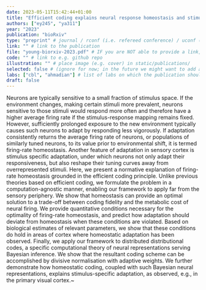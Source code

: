 ```yaml
---
date: 2023-05-11T15:42:44+01:00
title: "Efficient coding explains neural response homeostasis and stimulus-specific adaptation"
authors: ["ey245", "ya311"]
year: "2023"
publication: "bioRxiv"
type: "preprint" # journal / rconf (i.e. refereed conference) / uconf (i.e. unrefereed conference) / thesis / preprint / workshop
link: "" # link to the publication
file: "young-biorxiv-2023.pdf" # IF you are NOT able to provide a link, then place a pdf in static/publications/ and write the filename here (e.g. "hennequin-neuron-2018.pdf") 
code: "" # link to e.g. github repo
illustration: "" # place image (e.g. cover) in static/publications/
selected: false # (ignore for now; in the future we might want to add a "Selected publications" section)
labs: ["cbl", "ahmadian"] # list of labs on which the publication should be displayed (use "cbl" to display on the main CBL website, and the PI's lastname (lowercase) for individual lab's websites, e.g. "hennequin")
draft: false
---
```


<!-- Abstract here please (you can use Markdown) -->

Neurons are typically sensitive to a small fraction of stimulus space. If the environment changes, making certain stimuli more prevalent, neurons sensitive to those stimuli would respond more often and therefore have a higher average firing rate if the stimulus-response mapping remains fixed. However, sufficiently prolonged exposure to the new environment typically causes such neurons to adapt by responding less vigorously. If adaptation consistently returns the average firing rate of neurons, or populations of similarly tuned neurons, to its value prior to environmental shift, it is termed firing-rate homeostasis. Another feature of adaptation in sensory cortex is stimulus specific adaptation, under which neurons not only adapt their responsiveness, but also reshape their tuning curves away from overrepresented stimuli. Here, we present a normative explanation of firing-rate homeostasis grounded in the efficient coding principle. Unlike previous theories based on efficient coding, we formulate the problem in a computation-agnostic manner, enabling our framework to apply far from the sensory periphery. We show that homeostasis can provide an optimal solution to a trade-off between coding fidelity and the metabolic cost of neural firing. We provide quantitative conditions necessary for the optimality of firing-rate homeostasis, and predict how adaptation should deviate from homeostasis when these conditions are violated. Based on biological estimates of relevant parameters, we show that these conditions do hold in areas of cortex where homeostatic adaptation has been observed. Finally, we apply our framework to distributed distributional codes, a specific computational theory of neural representations serving Bayesian inference. We show that the resultant coding scheme can be accomplished by divisive normalisation with adaptive weights. We further demonstrate how homeostatic coding, coupled with such Bayesian neural representations, explains stimulus-specific adaptation, as observed, e.g., in the primary visual cortex.~